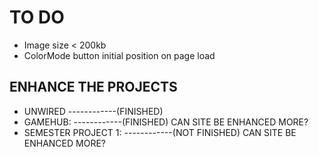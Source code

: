 # TO DO

- Image size < 200kb
- ColorMode button initial position on page load

## ENHANCE THE PROJECTS

- UNWIRED ------------(FINISHED)
- GAMEHUB: ------------(FINISHED) CAN SITE BE ENHANCED MORE?
- SEMESTER PROJECT 1: ------------(NOT FINISHED) CAN SITE BE ENHANCED MORE?
